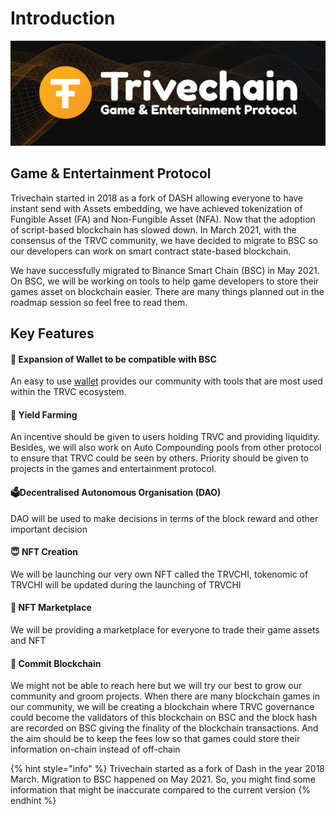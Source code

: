 # Introduction

![](.gitbook/assets/trvcbanner.jpeg)

## Game & Entertainment Protocol

Trivechain started in 2018 as a fork of DASH allowing everyone to have instant send with Assets embedding, we have achieved tokenization of Fungible Asset \(FA\) and Non-Fungible Asset \(NFA\). Now that the adoption of script-based blockchain has slowed down. In March 2021, with the consensus of the TRVC community, we have decided to migrate to BSC so our developers can work on smart contract state-based blockchain. 

We have successfully migrated to Binance Smart Chain \(BSC\) in May 2021. On BSC, we will be working on tools to help game developers to store their games asset on blockchain easier. There are many things planned out in the roadmap session so feel free to read them.

## Key Features

#### 👛 Expansion of Wallet to be compatible with BSC

An easy to use [wallet](https://wallet.trivechain.com) provides our community with tools that are most used within the TRVC ecosystem.

#### 🚜 Yield Farming

An incentive should be given to users holding TRVC and providing liquidity. Besides, we will also work on Auto Compounding pools from other protocol to ensure that TRVC could be seen by others. Priority should be given to projects in the games and entertainment protocol.

#### 🗳Decentralised Autonomous Organisation \(DAO\)

DAO will be used to make decisions in terms of the block reward and other important decision

#### 😇 NFT Creation

We will be launching our very own NFT called the TRVCHI, tokenomic of TRVCHI will be updated during the launching of TRVCHI

#### 🏪 NFT Marketplace

We will be providing a marketplace for everyone to trade their game assets and NFT

#### 🔐 Commit Blockchain

We might not be able to reach here but we will try our best to grow our community and groom projects. When there are many blockchain games in our community, we will be creating a blockchain where TRVC governance could become the validators of this blockchain on BSC and the block hash are recorded on BSC giving the finality of the blockchain transactions. And the aim should be to keep the fees low so that games could store their information on-chain instead of off-chain

{% hint style="info" %}
Trivechain started as a fork of Dash in the year 2018 March. Migration to BSC happened on May 2021. So, you might find some information that might be inaccurate compared to the current version
{% endhint %}



